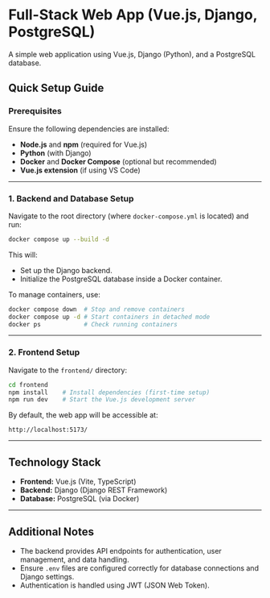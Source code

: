 # Full-Stack Web App (Vue.js, Django, PostgreSQL)

A simple web application using Vue.js, Django (Python), and a PostgreSQL database.

## Quick Setup Guide

### Prerequisites

Ensure the following dependencies are installed:

- **Node.js** and **npm** (required for Vue.js)
- **Python** (with Django)
- **Docker** and **Docker Compose** (optional but recommended)
- **Vue.js extension** (if using VS Code)

---

### 1. Backend and Database Setup

Navigate to the root directory (where `docker-compose.yml` is located) and run:

```sh
docker compose up --build -d
```

This will:

- Set up the Django backend.
- Initialize the PostgreSQL database inside a Docker container.

To manage containers, use:

```sh
docker compose down  # Stop and remove containers
docker compose up -d # Start containers in detached mode
docker ps            # Check running containers
```

---

### 2. Frontend Setup

Navigate to the `frontend/` directory:

```sh
cd frontend
npm install    # Install dependencies (first-time setup)
npm run dev    # Start the Vue.js development server
```

By default, the web app will be accessible at:

```
http://localhost:5173/
```

---

## Technology Stack

- **Frontend:** Vue.js (Vite, TypeScript)
- **Backend:** Django (Django REST Framework)
- **Database:** PostgreSQL (via Docker)

---

## Additional Notes

- The backend provides API endpoints for authentication, user management, and data handling.
- Ensure `.env` files are configured correctly for database connections and Django settings.
- Authentication is handled using JWT (JSON Web Token).
